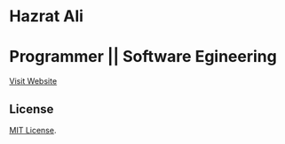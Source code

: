 # Hazrat Ali

# Programmer || Software Egineering

[Visit Website]()


## License

[MIT License](LICENSE).
